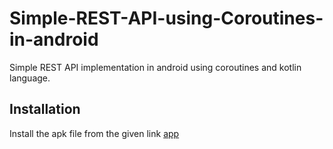 # Simple-REST-API-using-Coroutines-in-android
Simple REST API implementation in android using coroutines and kotlin language.
## Installation
Install the apk file from the given link [app](https://github.com/Biswajeet-23/Simple-REST-API-using-Coroutines-in-android/raw/master/app/src/main/res/app/app-debug.apk)
